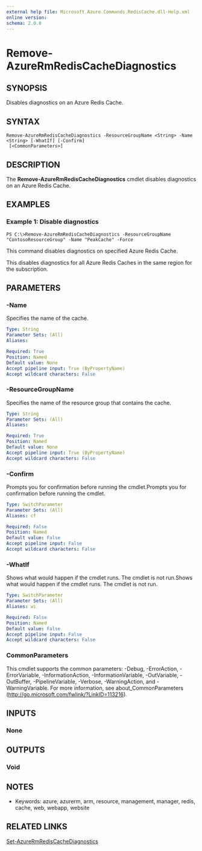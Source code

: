 ```yaml
---
external help file: Microsoft.Azure.Commands.RedisCache.dll-Help.xml
online version: 
schema: 2.0.0
---
```


# Remove-AzureRmRedisCacheDiagnostics

## SYNOPSIS
Disables diagnostics on an Azure Redis Cache.

## SYNTAX

```
Remove-AzureRmRedisCacheDiagnostics -ResourceGroupName <String> -Name <String> [-WhatIf] [-Confirm]
 [<CommonParameters>]
```

## DESCRIPTION
The **Remove-AzureRmRedisCacheDiagnostics** cmdlet disables diagnostics on an Azure Redis Cache.

## EXAMPLES

### Example 1: Disable diagnostics
```
PS C:\>Remove-AzureRmRedisCacheDiagnostics -ResourceGroupName "ContosoResourceGroup" -Name "PeakCache" -Force
```

This command disables diagnostics on specified Azure Redis Cache.

This disables diagnostics for all Azure Redis Caches in the same region for the subscription.

## PARAMETERS

### -Name
Specifies the name of the cache.

```yaml
Type: String
Parameter Sets: (All)
Aliases: 

Required: True
Position: Named
Default value: None
Accept pipeline input: True (ByPropertyName)
Accept wildcard characters: False
```

### -ResourceGroupName
Specifies the name of the resource group that contains the cache.

```yaml
Type: String
Parameter Sets: (All)
Aliases: 

Required: True
Position: Named
Default value: None
Accept pipeline input: True (ByPropertyName)
Accept wildcard characters: False
```

### -Confirm
Prompts you for confirmation before running the cmdlet.Prompts you for confirmation before running the cmdlet.

```yaml
Type: SwitchParameter
Parameter Sets: (All)
Aliases: cf

Required: False
Position: Named
Default value: False
Accept pipeline input: False
Accept wildcard characters: False
```

### -WhatIf
Shows what would happen if the cmdlet runs.
The cmdlet is not run.Shows what would happen if the cmdlet runs.
The cmdlet is not run.

```yaml
Type: SwitchParameter
Parameter Sets: (All)
Aliases: wi

Required: False
Position: Named
Default value: False
Accept pipeline input: False
Accept wildcard characters: False
```

### CommonParameters
This cmdlet supports the common parameters: -Debug, -ErrorAction, -ErrorVariable, -InformationAction, -InformationVariable, -OutVariable, -OutBuffer, -PipelineVariable, -Verbose, -WarningAction, and -WarningVariable. For more information, see about_CommonParameters (http://go.microsoft.com/fwlink/?LinkID=113216).

## INPUTS

### None

## OUTPUTS

### Void

## NOTES
* Keywords: azure, azurerm, arm, resource, management, manager, redis, cache, web, webapp, website

## RELATED LINKS

[Set-AzureRmRedisCacheDiagnostics](.\Set-AzureRmRedisCacheDiagnostics.md)

